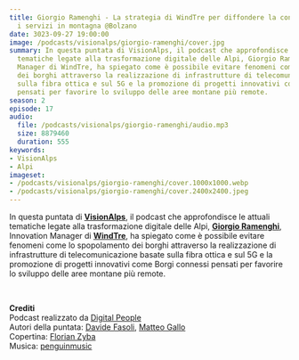 ```yaml
---
title: Giorgio Ramenghi - La strategia di WindTre per diffondere la connettività e
  i servizi in montagna @Bolzano
date: 3023-09-27 19:00:00
image: /podcasts/visionalps/giorgio-ramenghi/cover.jpg
summary: In questa puntata di VisionAlps, il podcast che approfondisce le attuali
  tematiche legate alla trasformazione digitale delle Alpi, Giorgio Ramenghi, Innovation
  Manager di WindTre, ha spiegato come è possibile evitare fenomeni come lo spopolamento
  dei borghi attraverso la realizzazione di infrastrutture di telecomunicazione basate
  sulla fibra ottica e sul 5G e la promozione di progetti innovativi come Borgi connessi
  pensati per favorire lo sviluppo delle aree montane più remote.
season: 2
episode: 17
audio:
  file: /podcasts/visionalps/giorgio-ramenghi/audio.mp3
  size: 8879460
  duration: 555
keywords:
- VisionAlps
- Alpi
imageset:
- /podcasts/visionalps/giorgio-ramenghi/cover.1000x1000.webp
- /podcasts/visionalps/giorgio-ramenghi/cover.2400x2400.jpeg
---
```


In questa puntata di **[VisionAlps](https://www.visionalps.com/)**, il podcast che approfondisce le attuali tematiche legate alla trasformazione digitale delle Alpi, **[Giorgio Ramenghi](https://www.linkedin.com/in/giorgioramenghi/)**, Innovation Manager di **[WindTre](https://www.windtre.it/)**, ha spiegato come è possibile evitare fenomeni come lo spopolamento dei borghi attraverso la realizzazione di infrastrutture di telecomunicazione basate sulla fibra ottica e sul 5G e la promozione di progetti innovativi come Borgi connessi pensati per favorire lo sviluppo delle aree montane più remote.

<br>

**Crediti**<br>
Podcast realizzato da [Digital People](https://w3id.org/digitalpeople)<br>
Autori della puntata: [Davide Fasoli](https://www.linkedin.com/in/davide-fasoli-2b3246179/), [Matteo Gallo](https://www.linkedin.com/in/matteo-gallo-4a5ab31a8/)<br>
Copertina: [Florian Zyba](https://www.linkedin.com/in/florian-zyba/)<br>
Musica: [penguinmusic](https://pixabay.com/users/penguinmusic-24940186/)